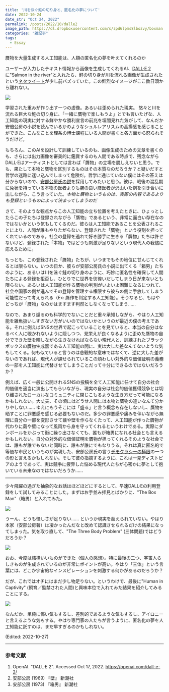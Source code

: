 ```yaml
---
title: '川を泳ぐ鮭の切り身と、匿名化の夢について'
date: 2022-10-24
date_str: "Oct 24, 2022"
permalink: /posts/2022/10/dalle2
image_path: https://dl.dropboxusercontent.com/s/zpd6lpms8lbozvy/boxman.PNG?dl=0
categories: "雑記事"
tags:
  - Essay
---
```


贋物を大量生成する人工知能は、人類の匿名化の夢を叶えてくれるのか

ユーザーが入力したテキスト情報から画像を生成してくれるAI、[DALL·E 2](https://openai.com/dall-e-2/)に"Salmon in the river"と入れたら、鮭の切り身が川を流れる画像が生成されたという[ネタツイート](https://twitter.com/ciura_victor/status/1581613573960179712)が少し前バズっていた。この鮮烈なイメージがここ数日頭から離れない。

<img src = "https://dl.dropboxusercontent.com/s/gl8rmzy37t9c7xw/salmon.JPG?dl=0">

学習された重みが作り出す一つの虚像。あるいは歪められた現実。
悠々と川を流れる巨大な鮭の切り身に、「一緒に贋物で楽しもうよ」とでも言いたげな、人工知能の現実に対する鮮やかな勝利宣言の前兆を垣間見れた気がして、なんだか安倍公房の小説を読んでいるかのようなシュルレアリスムの高揚感を感じることができた。こんなことを理系の博士課程にいる人間が書くと各方面から怒られそうだけど。

もちろん、このAIを設計して訓練しているのも、画像生成のための文章を書くのも、さらには出力画像を審美的に鑑賞するのも人間である時点で、残念ながらDALL·Eはアーティストとしては言わば「贋物」の立場を脱しえないと思う。でも、果たして本物と贋物を区別するものはその本質なのだろうか？と疑いだすと哲学の迷路に迷い込んでしまって危険だ。哲学に通じていない僕にはその答えは分からないので、[安部公房氏の説](https://www.youtube.com/watch?v=QN68K4CZIOE)を採用してみたいと思う。彼は、戦後の混乱期に免状を持っている本物の医者よりも腕の良い贋医者が沢山いた例を引き合いに出しながら、こう言っていた。*本物と贋物というものは、実際の内容であるよりも登録というものによって決まってしまうのだ*

さて、そのような観点からこの人工知能の立ち位置を考えたときに、ひょっとしたらこの子たちは登録されながら「贋物」であるという、非常に面白い存在なのではないかという気もしてくるのだ。彼らは人工知能であることを公表されることにより、人間が誰もやりたがらない、登録された「贋物」という役割を担ってくれているのである。社会の登録を逃れて好き勝手に生きる「贋物」たちは許せないけど、登録された「本物」ではどうも刺激が足りないという現代人の我儘に応えるために。

もっとも、この登録された「贋物」たちが、いつまでもその地位に甘んじてくれるとは限らない。いつの日か、彼らが安部公房氏の小説に出てくる「箱男」たちのように、あるいは川を泳ぐ鮭の切り身のように、巧妙に匿名性を確保して人間たちによる登録を拒否し、ひとりでに世界を彷徨いだしてしまう日が来ないとも限らない。あるいは人工知能が作る贋物の判別がいよいよ困難になるにつれて、社会や国家の側が進んでその登録を管理する権限すら彼らの側に手放してしまう可能性だって考えられる（Ex: 贋作を判定する人工知能）。そうなると、もはやどっちが「贋物」なのかはますます判然としなくなってしまう......

なので、あまり煽るのも科学的でないことだと重々承知しながら、やはり人工知能を雑魚扱いしすぎない方がいいのではないかというのが最近の僕の考えである。それに例えばSNSの世界で起こっていることを見ていると、本当の自分はなるべく人に覗かれないように隠しつつ、見栄えが良くなるように歪めた贋物の自分でできた壁を晒しながら生きなければならない現代人と、訓練されたブラックボックスの贋物生成器である人工知能の間に、実は大した差なんてないような気もしてくる。何も似ていると言うのは悲観的な意味ではなくて、逆に大した差がないのであれば、現代人が課せられているこの煩わしい対外的な価値証明の義務の一部を人工知能に代替させてしまうことだって十分にできるのではないだろうか？

例えば、広く一般に公開されるSNSの投稿を全て人工知能に任せて自分の社会的価値を適当に演出してもらいながら、現実の自分は社会的価値獲得競争とは切り離されたローカルなコミュニティに閉じこもるような生き方だって可能になるかもしれない。大丈夫、その頃にはどうせ人間には本物と贋物の違いなんて分かりやしない...... ゆえにもうそこには「盛る」と言う概念も存在しないし、贋物を晒すことに罪悪感を感じる必要もないのだ。多少の罪悪感や痛みを伴いながら無理に自分の一部を変形させて繭や壁を作らなくたって、人工知能が作った贋物が代わりに繭や壁になって風雨から身を守ってくれるというわけである。実際にダンボールをかぶって街に繰り出さなくても、誰もが箱男になれる社会とも言えるかもしれない。自分の対外的な価値証明を贋物が担ってくれるそのような社会では、誰もが誰でもないと同時に、誰もが誰にでもなりうる。それは真に匿名的で等価な市民というものが実現した、安部公房氏の言う[デモクラシーの極限](https://www.youtube.com/watch?v=IEgC_oIPzV4)の一つの形と言えるかもしれない。そして彼の指摘するように、これは一見ディストピアのようであって、実は競争に疲弊した悩める現代人たちが心密かに夢として抱いている未来なのではないだろうか......

---

少々飛躍の過ぎた抽象的なお話はほどほどにするとして、早速DALL·Eの利用登録をして試してみることにした。まずはお手並み拝見とばかりに、"The Box Man"（箱男）と入れてみた。

<img src = "https://dl.dropboxusercontent.com/s/zpd6lpms8lbozvy/boxman.PNG?dl=0">

うーん、どうも怪しさが足りない...... というか現実を超えられていない。やはり本家（安部公房著）は凄かったんだなと改めて認識させられるだけの結果になってしまった。気を取り直して、"The Three Body Problem" (三体問題)ではどうだろうか？

<img src = "https://dl.dropboxusercontent.com/s/zswuxeu46tbeiyd/ThreeBodyProblem.jpg?dl=0">

おお、今度は結構いいものができた（個人の感想）。特に最後の二つ、宇宙人らしきものが生成されているのが非常にポイントが高い。やはり「三体」という言葉には、どこか宇宙的なインスピレーションを刺激する何かがあるのだろうか？

だが、これではオチにはまだ少し物足りない。というわけで、最後に"Human in Captivity" (飼育／監禁された人間)と興味本位で入れてみた結果を紹介してみることにする。

<img src = "https://dl.dropboxusercontent.com/s/siyz6jthy12elrw/human.jpg?dl=0">

なんだか、単純に怖い気もするし、差別的であるような気もするし、アイロニーと言えるような気もする。やはり専門家の人たちが言うように、匿名化の夢を人工知能に託すのは、まだ早すぎるのかもしれない。

(Edited: 2022-10-27)

---
### 参考文献
1. OpenAI. "DALL·E 2". Accessed Oct 17, 2022. https://openai.com/dall-e-2/
2. 安部公房 (1969) 『壁』 新潮社
3. 安部公房 (1973) 『箱男』 新潮社

